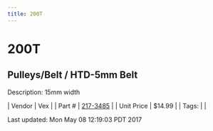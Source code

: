```yaml
---
title: 200T
---
```


# 200T
## Pulleys/Belt / HTD-5mm Belt
Description: 	15mm width 

| Vendor | Vex | 
| Part # | [217-3485](http://www.vexrobotics.com/vexpro/motion/belts-and-pulleys/htdbelts15.html) | 
| Unit Price | $14.99 | 
| Tags: |  | 

Last updated: Mon May 08 12:19:03 PDT 2017